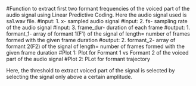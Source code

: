 #Function to extract first two formant frequencies of the voiced part of the audio signal using Linear Predictive Coding. Here the audio signal used is sa1.wav file.
#input: 1. x- sampled audio signal
#input: 2. fs- sampling rate of the audio signal
#input: 3. frame_dur- duration of each frame 
#output: 1. formant_1- array of formant 1(F1) of the signal of length= number of frames formed with the given frame duration
#output: 2. formant_2- array of formant 2(F2) of the signal of length= number of frames formed with the given frame duration
#Plot 1: Plot for Formant 1 vs Formant 2 of the voiced part of the audio signal
#Plot 2: PLot for formant trajectory

Here, the threshold to extract voiced part of the signal is selected by selecting the signal only above a certain amplitude.
  
